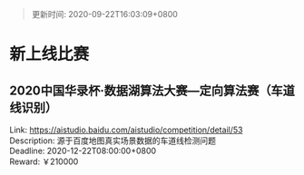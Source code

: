 > 更新时间: 2020-09-22T16:03:09+0800 

# 新上线比赛


## 2020中国华录杯·数据湖算法大赛—定向算法赛（车道线识别）
Link: https://aistudio.baidu.com/aistudio/competition/detail/53  
Description: 源于百度地图真实场景数据的车道线检测问题  
Deadline: 2020-12-22T08:00:00+0800  
Reward: ￥210000  

